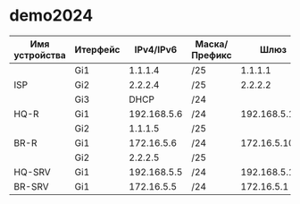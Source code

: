 # demo2024
| Имя устройства | Итерфейс |  IPv4/IPv6   | Маска/Префикс |       Шлюз       |
| -------------- | -------- | ------------ | ------------- |    ----------    |
|                |  Gi1     | 1.1.1.4      |      /25      | 1.1.1.1          |
| ISP            |  Gi2     | 2.2.2.4      |      /25      | 2.2.2.2          |
|                |  Gi3     | DHCP         |      /24      |                  |
| HQ-R           |  Gi1     | 192.168.5.6  |      /24      | 192.168.5.100    |
|                |  Gi2     | 1.1.1.5      |      /25      |                  |
| BR-R           |  Gi1     | 172.16.5.6   |      /24      | 172.16.5.100     |
|                |  Gi2     | 2.2.2.5      |      /25      |                  |
| HQ-SRV         |  Gi1     | 192.168.5.5  |      /24      | 192.168.5.1      |
| BR-SRV         |  Gi1     | 172.16.5.5   |      /24      | 172.16.5.1       |
